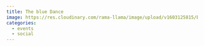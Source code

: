 ```yaml
---
title: The blue Dance
image: https://res.cloudinary.com/rama-llama/image/upload/v1603125815/Blue_dance2_hhtkrm_svipoa.jpg
categories:
  - events
  - social
---
```

